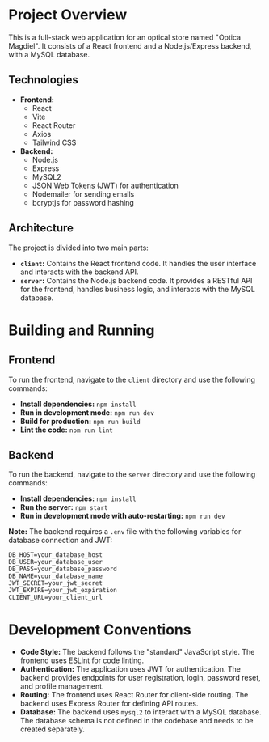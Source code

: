# Project Overview

This is a full-stack web application for an optical store named "Optica Magdiel". It consists of a React frontend and a Node.js/Express backend, with a MySQL database.

## Technologies

*   **Frontend:**
    *   React
    *   Vite
    *   React Router
    *   Axios
    *   Tailwind CSS
*   **Backend:**
    *   Node.js
    *   Express
    *   MySQL2
    *   JSON Web Tokens (JWT) for authentication
    *   Nodemailer for sending emails
    *   bcryptjs for password hashing

## Architecture

The project is divided into two main parts:

*   **`client`:** Contains the React frontend code. It handles the user interface and interacts with the backend API.
*   **`server`:** Contains the Node.js backend code. It provides a RESTful API for the frontend, handles business logic, and interacts with the MySQL database.

# Building and Running

## Frontend

To run the frontend, navigate to the `client` directory and use the following commands:

*   **Install dependencies:** `npm install`
*   **Run in development mode:** `npm run dev`
*   **Build for production:** `npm run build`
*   **Lint the code:** `npm run lint`

## Backend

To run the backend, navigate to the `server` directory and use the following commands:

*   **Install dependencies:** `npm install`
*   **Run the server:** `npm start`
*   **Run in development mode with auto-restarting:** `npm run dev`

**Note:** The backend requires a `.env` file with the following variables for database connection and JWT:

```
DB_HOST=your_database_host
DB_USER=your_database_user
DB_PASS=your_database_password
DB_NAME=your_database_name
JWT_SECRET=your_jwt_secret
JWT_EXPIRE=your_jwt_expiration
CLIENT_URL=your_client_url
```

# Development Conventions

*   **Code Style:** The backend follows the "standard" JavaScript style. The frontend uses ESLint for code linting.
*   **Authentication:** The application uses JWT for authentication. The backend provides endpoints for user registration, login, password reset, and profile management.
*   **Routing:** The frontend uses React Router for client-side routing. The backend uses Express Router for defining API routes.
*   **Database:** The backend uses `mysql2` to interact with a MySQL database. The database schema is not defined in the codebase and needs to be created separately.
